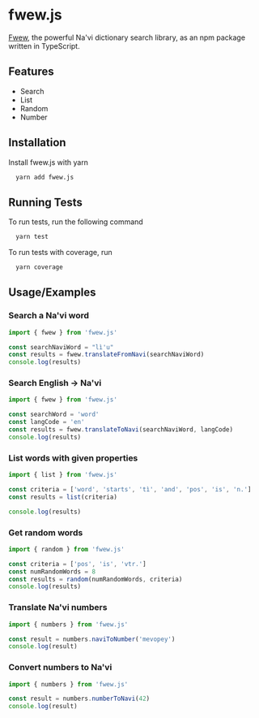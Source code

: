 # fwew.js

[Fwew](https://github.com/fwew/fwew-lib), the powerful Na'vi dictionary search library, as an npm package written in TypeScript.

## Features

- Search
- List
- Random
- Number

## Installation

Install fwew.js with yarn

```bash
  yarn add fwew.js
```

## Running Tests

To run tests, run the following command

```bash
  yarn test
```

To run tests with coverage, run

```bash
  yarn coverage
```

## Usage/Examples

### Search a Na'vi word

```typescript
import { fwew } from 'fwew.js'

const searchNaviWord = "lì'u"
const results = fwew.translateFromNavi(searchNaviWord)
console.log(results)
```

### Search English &rarr; Na'vi

```typescript
import { fwew } from 'fwew.js'

const searchWord = 'word'
const langCode = 'en'
const results = fwew.translateToNavi(searchNaviWord, langCode)
console.log(results)
```

### List words with given properties

```typescript
import { list } from 'fwew.js'

const criteria = ['word', 'starts', 'tì', 'and', 'pos', 'is', 'n.']
const results = list(criteria)

console.log(results)
```

### Get random words

```typescript
import { random } from 'fwew.js'

const criteria = ['pos', 'is', 'vtr.']
const numRandomWords = 8
const results = random(numRandomWords, criteria)
console.log(results)
```

### Translate Na'vi numbers

```typescript
import { numbers } from 'fwew.js'

const result = numbers.naviToNumber('mevopey')
console.log(result)
```

### Convert numbers to Na'vi

```typescript
import { numbers } from 'fwew.js'

const result = numbers.numberToNavi(42)
console.log(result)
```
